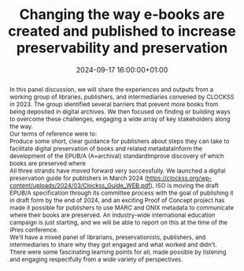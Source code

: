 ---
abstract: "In this panel discussion, we will share the experiences and outputs from
  a working group of libraries, publishers, and intermediaries convened by CLOCKSS
  in 2023. The group identified several barriers that prevent more books from being
  deposited in digital archives. We then focused on finding or building ways to overcome
  these challenges, engaging a wide array of key stakeholders along the way.\n\nOur
  terms of reference were to:\n\n 1. Produce some short, clear guidance for publishers
  about steps they can take to facilitate digital preservation of books and related
  metadata\n \n 2. Inform the development of the EPUB/A (A=archival) standard\n\n
  3. Improve discovery of which books are preserved where\n\nAll three strands have
  moved forward very successfully. We launched a digital preservation guide for publishers
  in March 2024 (https://clockss.org/wp-content/uploads/2024/03/Clockss_Guide_WEB.pdf),
  ISO is moving the draft EPUB/A specification through its committee process with
  the goal of publishing it in draft form by the end of 2024, and an exciting Proof
  of Concept project has made it possible for publishers to use MARC and ONIX metadata
  to communicate where their books are preserved. An industry-wide international education
  campaign is just starting, and we will be able to report on this at the time of
  the iPres conference.\n\nWe'll have a mixed panel of librarians, preservationists,
  publishers, and intermediaries to share why they got engaged and what worked and
  didn't. There were some fascinating learning points for all, made possible by listening
  and engaging respectfully from a wide variety of perspectives."
creators:
- Alicia Wise
- ' Claire Holloway'
- ' Clare Hodder'
- ' David Cirella'
- ' Dennis Shannon'
- ' Euan Cochrane'
- ' Gareth Cole'
- ' Graham Bell'
- ' James Philpotts'
- ' Lynette Owen'
- ' Matt Garrish'
- ' Neil Jefferies'
- ' Rebecca Cook'
- ' Roxanne Missingham'
- ' Ruth Jones'
- ' Sarah Fricker'
- ' Sylvia Pegg'
- ' Thib Guicherd-Callin'
- ' Tzivya Siegman'
- ' Wendy Reid'
date: 2024-09-17 16:00:00+01:00
document_url: null
grand_parent: iPRES
institutions: []
keywords:
- approaches to preservation
- scaling up
landing_page_url: ''
language: eng
layout: publication
license: Creative Commons Attribution 4.0 (CC-BY-4.0)
notes_url: https://docs.google.com/document/d/1i2ShWBaYzmV40wNxtwDicNe-GQ175UUCG3d8UwGMAcM/edit#heading=h.aar4tupij1po
parent: iPRES 2024
publication_type: panel
size: null
slides_url: ''
source_name: iPRES
stream_url: https://www.archief.vlaanderen.be/archief/records/dossiers/5acb210228ce4315ae650812d056a482329eb83ed2dc42398a51505dc153be81/documents/95865e17157e40d1b3947dd335e3fe715db4d3dd8b4b4c47bc17ba880d15dd38
title: Changing the way e-books are created and published to increase preservability
  and preservation
year: 2024
---